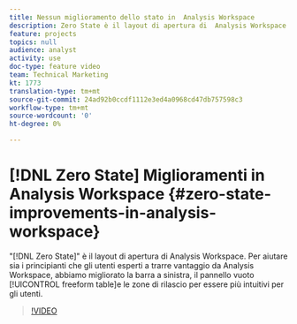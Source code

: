 ```yaml
---
title: Nessun miglioramento dello stato in  Analysis Workspace
description: Zero State è il layout di apertura di  Analysis Workspace. Per aiutare sia i principianti che gli utenti esperti a trarre vantaggio da  Analysis Workspace, abbiamo migliorato la barra a sinistra, il pannello vuoto, la tabella a forma libera e le zone di rilascio per essere più intuitivi per gli utenti.
feature: projects
topics: null
audience: analyst
activity: use
doc-type: feature video
team: Technical Marketing
kt: 1773
translation-type: tm+mt
source-git-commit: 24ad92b0ccdf1112e3ed4a0968cd47db757598c3
workflow-type: tm+mt
source-wordcount: '0'
ht-degree: 0%

---
```



# [!DNL Zero State] Miglioramenti in  Analysis Workspace {#zero-state-improvements-in-analysis-workspace}

&quot;[!DNL Zero State]&quot; è il layout di apertura di  Analysis Workspace. Per aiutare sia i principianti che gli utenti esperti a trarre vantaggio da  Analysis Workspace, abbiamo migliorato la barra a sinistra, il pannello vuoto [!UICONTROL freeform table]e le zone di rilascio per essere più intuitivi per gli utenti.

>[!VIDEO](https://video.tv.adobe.com/v/23560/?quality=12)
